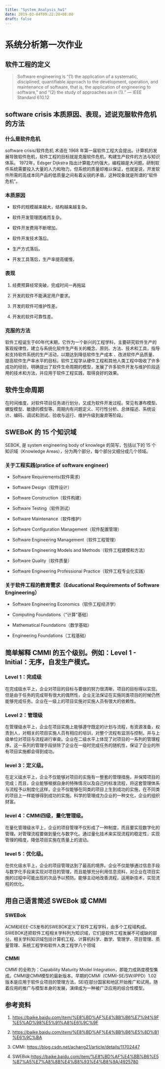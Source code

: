 ```yaml
---
title: "System_Analysis_hw1"
date: 2019-03-04T09:22:28+08:00
draft: false
---
```


# 系统分析第一次作业

## 软件工程的定义

> Software engineering is “(1) the application of a systematic, disciplined, quantifiable approach to the development, operation, and maintenance of software, that is, the application of engineering to software,” and “(2) the study of approaches as in (1).” –– IEEE Standard 610.12


## software crisis 本质原因、表现，述说克服软件危机的方法

### 什么是软件危机

software crisis/软件危机 术语在 1968 年第一届软件工程大会提出。计算机的发展导致软件危机，软件工程的目标就是克服软件危机，构建生产软件的方法与知识体系。 1972年，Edsger Dijkstra 指出计算能力约强大，编程越是大问题。研制软件系统需要投入大量的人力和物力，但系统的质量却难以保证，也就是说，开发软件所需的高成本同产品的低质量之间有着尖锐的矛盾，这种现象就是所谓的“软件危机”。

### 本质原因

- 软件的规模越来越大，结构越来越复杂。

- 软件开发管理困难而复杂。

- 软件开发费用不断增加。

- 软件开发技术落后。

- 生产方式落后。

- 开发工具落后，生产率提高缓慢。

### 表现

1. 经费预算经常突破，完成时间一再拖延

2. 开发的软件不能满足用户要求。

3. 开发的软件可维护性差。

4. 开发的软件可靠性差。

### 克服的方法

软件工程诞生于60年代末期，它作为一个新兴的工程学科，主要研究软件生产的客观规律性，建立与系统化软件生产有关的概念、原则、方法、技术和工具，指导和支持软件系统的生产活动，以期达到降低软件生产成本 、改进软件产品质量、提高软件生产率水平的目标。软件工程学从硬件工程和其他人类工程中吸收了许多成功的经验，明确提出了软件生命周期的模型，发展了许多软件开发与维护阶段适用的技术和方法，并应用于软件工程实践，取得良好的效果。

## 软件生命周期

在时间维度，对软件项目任务进行划分，又成为软件开发过程。常见有瀑布模型、螺旋模型、敏捷的模型等。周期内有问题定义、可行性分析、总体描述、系统设计、编码、调试和测试、验收与运行、维护升级到废弃等阶段。

## SWEBoK 的 15 个知识域

SEBOK, 是 system engineering body of knowlege 的简写，包括以下的 15 个知识域（Knowledge Areas），分为两个部分，每个部分又细分成几个领域。

### 关于工程实践(pratice of software engineer)

- Software Requirements(软件需求)

- Software Design（软件设计）

- Software Construction（软件构建）

- Software Testing（软件测试）

- Software Maintenance（软件维护）

- Software Configuration Management（软件配置管理）

- Software Engineering Management（软件工程管理）

- Software Engineering Models and Methods（软件工程建模和方法）

- Software Quality（软件质量）

- Software Engineering Professional Practice（软件工程专业化实践）

### 关于软件工程的教育需求（Educational Requirements of Software Engineering）

- Software Engineering Economics（软件工程经济学）

- Computing Foundations（"计算"基础）

- Mathematical Foundations（数学基础）

- Engineering Foundations（工程基础）

## 简单解释 CMMI 的五个级别。例如：Level 1 - Initial：无序，自发生产模式。

### Level 1：完成级

在完成级水平上，企业对项目的目标与要做的努力很清晰，项目的目标得以实现。但是由于任务的完成带有很大的偶然性，企业无法保证在实施同类项目的时候仍然能够完成任务。企业在一级上的项目实施对实施人员有很大的依赖性。

### Level 2：管理级

在管理级水平上，企业在项目实施上能够遵守既定的计划与流程，有资源准备，权责到人，对相关的项目实施人员有相应的培训，对整个流程有监测与控制，并与上级单位对项目与流程进行审查。企业在二级水平上体现了对项目的一系列的管理程序。这一系列的管理手段排除了企业在一级时完成任务的随机性，保证了企业的所有项目实施都会得到成功。


### level 3：定义级。

在定义级水平上，企业不仅能够对项目的实施有一整套的管理措施，并保障项目的完成；而且，企业能够根据自身的特殊情况以及自己的标准流程，将这套管理体系与流程予以制度化这样，企业不仅能够在同类的项目上生到成功的实施，在不同类的项目上一样能够得到成功的实施。科学的管理成为企业的一种文化，企业的组织财富。

### level 4：CMMI四级，量化管理级。

在量化管理级水平上，企业的项目管理不仅形成了一种制度，而且要实现数字化的管理。对管理流程要做到量化与数字化。通过量化技术来实现流程的稳定性，实现管理的精度，降低项目实施在质量上的波动。

### level 5：优化级。

在优化级水平上，企业的项目管理达到了最高的境界。企业不仅能够通过信息手段与数字化手段来实现对项目的管理，而且能够充分利用信息资料，对企业在项目实施的过程中可能出现的次品予以预防。能够主动地改善流程，运用新技术，实现流程的优化。

## 用自己语言简述 SWEBok 或 CMMI 

### SWEBok

ACM和IEEE-CS发布的SWEBOK定义了软件工程学科，由多个工程域构成。SWEBOK还把软件工程相关学科列为知识域，它们是软件工程发展不可或缺的部分。相关学科知识域包括计算机工程、计算机科学、数学、管理学、项目管理、质量管理、系统工程学和软件人类工程学八个领域

### CMMI

CMMI 的全称为：Capability Maturity Model Integration，即能力成熟度模型集成。CMMI是CMM模型的最新版本。早期的CMMI（CMMI-SE/SW/IPPD）1.02版本是应用于软件业项目的管理方法，SEI在部分国家和地区开始推广和试用。随着应用的推广与模型本身的发展，演绎成为一种被广泛应用的综合性模型。

## 参考资料

1. https://baike.baidu.com/item/%E8%BD%AF%E4%BB%B6%E7%94%9F%E5%AD%98%E5%91%A8%E6%9C%9F

2. https://baike.baidu.com/item/%E8%BD%AF%E4%BB%B6%E5%8D%B1%E6%9C%BA

3. CMMI: https://blog.csdn.net/achang21/article/details/11702447

4. SWEBok:https://baike.baidu.com/item/%E8%BD%AF%E4%BB%B6%E5%B7%A5%E7%A8%8B%E4%B8%93%E4%B8%9A/4925780